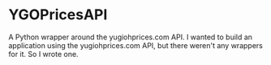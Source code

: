 # YGOPricesAPI
A Python wrapper around the yugiohprices.com API.
I wanted to build an application using the yugiohprices.com API, but there weren't any wrappers for it. So I wrote one.
